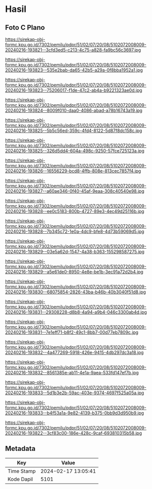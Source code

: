 # Hasil

## Foto C Plano

https://sirekap-obj-formc.kpu.go.id/7302/pemilu/pdpr/51/02/07/20/08/5102072008009-20240216-193821--3cfd3ed5-c213-4c75-a828-fa9bc56c3697.jpg

https://sirekap-obj-formc.kpu.go.id/7302/pemilu/pdpr/51/02/07/20/08/5102072008009-20240216-193823--535e2bab-da65-42b5-a29a-0f8bba1952a1.jpg

https://sirekap-obj-formc.kpu.go.id/7302/pemilu/pdpr/51/02/07/20/08/5102072008009-20240216-193823--75206017-f1de-47c2-ab4a-b9221323ae0d.jpg

https://sirekap-obj-formc.kpu.go.id/7302/pemilu/pdpr/51/02/07/20/08/5102072008009-20240216-193824--8009f010-daa0-4086-abad-a78b16743a19.jpg

https://sirekap-obj-formc.kpu.go.id/7302/pemilu/pdpr/51/02/07/20/08/5102072008009-20240216-193825--5b5c56ed-359c-4fd4-8122-5d87f8dc158c.jpg

https://sirekap-obj-formc.kpu.go.id/7302/pemilu/pdpr/51/02/07/20/08/5102072008009-20240216-193825--326d5dd4-604a-498c-9250-57fce725123a.jpg

https://sirekap-obj-formc.kpu.go.id/7302/pemilu/pdpr/51/02/07/20/08/5102072008009-20240216-193826--16556229-bcd8-4ffb-808e-813cec7857f4.jpg

https://sirekap-obj-formc.kpu.go.id/7302/pemilu/pdpr/51/02/07/20/08/5102072008009-20240216-193827--a60ae346-0f40-45af-9eaa-308c40540e98.jpg

https://sirekap-obj-formc.kpu.go.id/7302/pemilu/pdpr/51/02/07/20/08/5102072008009-20240216-193828--ee0c5183-800b-4727-89e3-4ec49d25116b.jpg

https://sirekap-obj-formc.kpu.go.id/7302/pemilu/pdpr/51/02/07/20/08/5102072008009-20240216-193828--7b345c72-1e0a-4dc9-bfe8-4d73b59069d5.jpg

https://sirekap-obj-formc.kpu.go.id/7302/pemilu/pdpr/51/02/07/20/08/5102072008009-20240216-193829--03e5a62d-1547-4a38-b363-155298587275.jpg

https://sirekap-obj-formc.kpu.go.id/7302/pemilu/pdpr/51/02/07/20/08/5102072008009-20240216-193829--a5e61de0-8950-4e8e-be1b-3ec91a72d2b4.jpg

https://sirekap-obj-formc.kpu.go.id/7302/pemilu/pdpr/51/02/07/20/08/5102072008009-20240216-193830--68075854-2826-43ba-b46b-40b3040f51d8.jpg

https://sirekap-obj-formc.kpu.go.id/7302/pemilu/pdpr/51/02/07/20/08/5102072008009-20240216-193831--29308228-d8b8-4a94-a9b4-046c3300ab4d.jpg

https://sirekap-obj-formc.kpu.go.id/7302/pemilu/pdpr/51/02/07/20/08/5102072008009-20240216-193831--7e1eff71-b8f2-49c1-8bb7-00d77eb7809c.jpg

https://sirekap-obj-formc.kpu.go.id/7302/pemilu/pdpr/51/02/07/20/08/5102072008009-20240216-193832--4a477269-5918-426e-9415-4db297dc3a18.jpg

https://sirekap-obj-formc.kpu.go.id/7302/pemilu/pdpr/51/02/07/20/08/5102072008009-20240216-193832--8561385e-ab11-4e1a-9aea-533fd147ef7b.jpg

https://sirekap-obj-formc.kpu.go.id/7302/pemilu/pdpr/51/02/07/20/08/5102072008009-20240216-193833--5d1b3e2b-59ac-403e-9374-4697f525a05a.jpg

https://sirekap-obj-formc.kpu.go.id/7302/pemilu/pdpr/51/02/07/20/08/5102072008009-20240216-193833--b4f53a1a-9e82-4139-b375-0bb9d3d950b9.jpg

https://sirekap-obj-formc.kpu.go.id/7302/pemilu/pdpr/51/02/07/20/08/5102072008009-20240216-193822--3cf83c00-186e-428c-9caf-693810315b58.jpg


## Metadata

| Key        | Value               |
| ---------- | ------------------- |
| Time Stamp | 2024-02-17 13:05:41 |
| Kode Dapil | 5101                |



